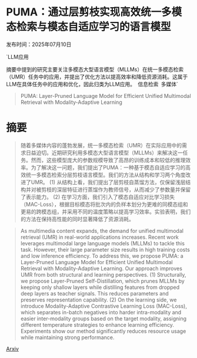 # PUMA：通过层剪枝实现高效统一多模态检索与模态自适应学习的语言模型

发布时间：2025年07月10日

`LLM应用

摘要中提到的研究主要关注多模态大型语言模型（MLLMs）在统一多模态检索（UMR）任务中的应用，并提出了优化方法以提高效率和降低资源消耗。这属于LLM在具体任务中的应用和优化，因此归类为LLM应用。` `信息检索` `多媒体`

> PUMA: Layer-Pruned Language Model for Efficient Unified Multimodal Retrieval with Modality-Adaptive Learning

# 摘要

> 随着多媒体内容的蓬勃发展，统一多模态检索（UMR）在实际应用中的需求日益迫切。近期研究利用多模态大型语言模型（MLLMs）来解决这一任务。然而，这些模型庞大的参数规模导致了高昂的训练成本和较低的推理效率。为了解决这一问题，我们提出了PUMA：一种基于模态自适应学习的高效统一多模态检索分层剪枝语言模型。我们的方法从结构和学习两个角度改进了UMR。 (1) 从结构上看，我们提出了层剪枝自蒸馏方法，仅保留浅层结构并对被剪枝的深层特征进行蒸馏作为教师信号，从而减少了参数量并保留了表示能力。 (2) 在学习方面，我们引入了模态自适应对比学习损失（MAC-Loss），根据目标模态将批次内的负样本划分为更难的同模态组和更易的跨模态组，并采用不同的温度策略以提高学习效率。实验表明，我们的方法在保持高性能的同时显著降低了资源消耗。

> As multimedia content expands, the demand for unified multimodal retrieval (UMR) in real-world applications increases. Recent work leverages multimodal large language models (MLLMs) to tackle this task. However, their large parameter size results in high training costs and low inference efficiency. To address this, we propose PUMA: a Layer-Pruned Language Model for Efficient Unified Multimodal Retrieval with Modality-Adaptive Learning. Our approach improves UMR from both structural and learning perspectives. (1) Structurally, we propose Layer-Pruned Self-Distillation, which prunes MLLMs by keeping only shallow layers while distilling features from dropped deep layers as teacher signals. This reduces parameters and preserves representation capability. (2) On the learning side, we introduce Modality-Adaptive Contrastive Learning Loss (MAC-Loss), which separates in-batch negatives into harder intra-modality and easier inter-modality groups based on the target modality, assigning different temperature strategies to enhance learning efficiency. Experiments show our method significantly reduces resource usage while maintaining strong performance.

[Arxiv](https://arxiv.org/abs/2507.08064)